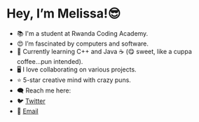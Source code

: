 # Hey, I’m Melissa!😎
- 📚 I'm a student at Rwanda Coding Academy.
- 😍 I’m fascinated by computers and software. 
- 🌱 Currently learning C++ and Java ☕ (😋 sweet, like a cuppa coffee...pun intended).
- 🖥 I love collaborating on various projects. 
- ⭐ 5-star creative mind with crazy puns.
- 🗨️ Reach me here: 
- 🐦 [Twitter](https://twitter.com/123tweetmelissa)
- 📨 [Email](mailto:kabalisamelissa2@gmail.com)

<!---
melistar/melistar is a ✨ special ✨ repository because its `README.md` (this file) appears on your GitHub profile.
You can click the Preview link to take a look at your changes.
---> 

